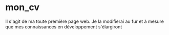 # mon_cv
Il s'agit de ma toute première page web. Je la modifierai au fur et à mesure que mes connaissances en développement s'élargiront
